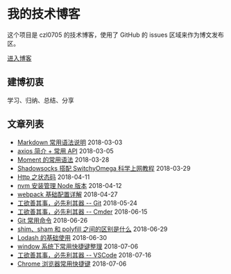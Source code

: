 # 我的技术博客
这个项目是 czl0705 的技术博客，使用了 GitHub 的 issues 区域来作为博文发布区。

[进入博客](https://github.com/czl0705/blog/issues)

## 建博初衷
学习、归纳、总结、分享

## 文章列表
- [Markdown 常用语法说明](https://github.com/czl0705/blog/issues/2) 2018-03-03
- [axios 简介 + 常用 API](https://github.com/czl0705/blog/issues/3) 2018-03-05
- [Moment 的常用语法](https://github.com/czl0705/blog/issues/9) 2018-03-28
- [Shadowsocks 搭配 SwitchyOmega 科学上网教程](https://github.com/czl0705/blog/issues/20) 2018-03-29
- [Http 之状态码](https://github.com/czl0705/blog/issues/23) 2018-04-11
- [nvm 安装管理 Node 版本](https://github.com/czl0705/blog/issues/15) 2018-04-12
- [webpack 基础配置详解](https://github.com/czl0705/blog/issues/1) 2018-04-27
- [工欲善其事，必先利其器 -- Git](https://github.com/czl0705/blog/issues/25) 2018-05-24
- [工欲善其事，必先利其器 -- Cmder](https://github.com/czl0705/blog/issues/26) 2018-06-15
- [Git 常用命令](https://github.com/czl0705/blog/issues/19) 2018-06-26
- [shim、sham 和 polyfill 之间的区别是什么](https://github.com/czl0705/blog/issues/28) 2018-06-29
- [Lodash 的基础使用](https://github.com/czl0705/blog/issues/5) 2018-06-30
- [window 系统下常用快捷键整理](https://github.com/czl0705/blog/issues/29) 2018-07-06
- [工欲善其事，必先利其器 -- VSCode](https://github.com/czl0705/blog/issues/22) 2018-07-16
- [Chrome 浏览器常用快捷键](https://github.com/czl0705/blog/issues/30) 2018-07-06